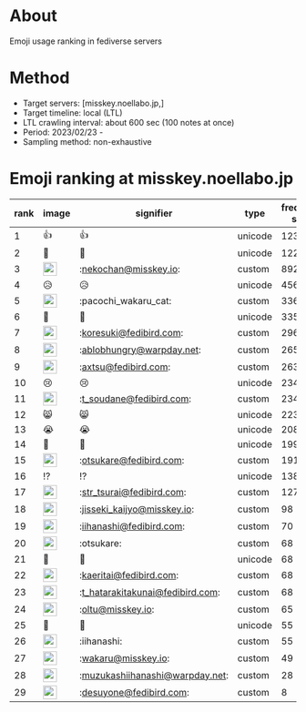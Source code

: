 # About
Emoji usage ranking in fediverse servers

# Method
- Target servers: [misskey.noellabo.jp,]
- Target timeline: local (LTL)
- LTL crawling interval: about 600 sec (100 notes at once)
- Period: 2023/02/23 - 
- Sampling method: non-exhaustive

# Emoji ranking at misskey.noellabo.jp

|rank|image|signifier|type|frequency score|
|----|----|----|----|----|
|1|👍|👍|unicode|12350|
|2|🌅|🌅|unicode|1220|
|3|<img height="24" src="https://misskey.noellabo.jp/emoji/nekochan.webp">|:nekochan@misskey.io:|custom|892|
|4|😥|😥|unicode|456|
|5|<img height="24" src="https://misskey.noellabo.jp/emoji/pacochi_wakaru_cat.webp">|:pacochi_wakaru_cat:|custom|336|
|6|🎉|🎉|unicode|335|
|7|<img height="24" src="https://misskey.noellabo.jp/emoji/koresuki.webp">|:koresuki@fedibird.com:|custom|296|
|8|<img height="24" src="https://misskey.noellabo.jp/emoji/ablobhungry.webp">|:ablobhungry@warpday.net:|custom|265|
|9|<img height="24" src="https://misskey.noellabo.jp/emoji/axtsu.webp">|:axtsu@fedibird.com:|custom|263|
|10|😢|😢|unicode|234|
|11|<img height="24" src="https://misskey.noellabo.jp/emoji/t_soudane.webp">|:t_soudane@fedibird.com:|custom|234|
|12|😸|😸|unicode|223|
|13|😭|😭|unicode|208|
|14|👀|👀|unicode|199|
|15|<img height="24" src="https://misskey.noellabo.jp/emoji/otsukare.webp">|:otsukare@fedibird.com:|custom|191|
|16|⁉|⁉|unicode|138|
|17|<img height="24" src="https://misskey.noellabo.jp/emoji/str_tsurai.webp">|:str_tsurai@fedibird.com:|custom|127|
|18|<img height="24" src="https://misskey.noellabo.jp/emoji/jisseki_kaijyo.webp">|:jisseki_kaijyo@misskey.io:|custom|98|
|19|<img height="24" src="https://misskey.noellabo.jp/emoji/iihanashi.webp">|:iihanashi@fedibird.com:|custom|70|
|20|<img height="24" src="https://misskey.noellabo.jp/emoji/otsukare.webp">|:otsukare:|custom|68|
|21|🍵|🍵|unicode|68|
|22|<img height="24" src="https://misskey.noellabo.jp/emoji/kaeritai.webp">|:kaeritai@fedibird.com:|custom|68|
|23|<img height="24" src="https://misskey.noellabo.jp/emoji/t_hatarakitakunai.webp">|:t_hatarakitakunai@fedibird.com:|custom|68|
|24|<img height="24" src="https://misskey.noellabo.jp/emoji/oltu.webp">|:oltu@misskey.io:|custom|65|
|25|🍮|🍮|unicode|55|
|26|<img height="24" src="https://misskey.noellabo.jp/emoji/iihanashi.webp">|:iihanashi:|custom|55|
|27|<img height="24" src="https://misskey.noellabo.jp/emoji/wakaru.webp">|:wakaru@misskey.io:|custom|49|
|28|<img height="24" src="https://misskey.noellabo.jp/emoji/muzukashiihanashi.webp">|:muzukashiihanashi@warpday.net:|custom|28|
|29|<img height="24" src="https://misskey.noellabo.jp/emoji/desuyone.webp">|:desuyone@fedibird.com:|custom|8|
